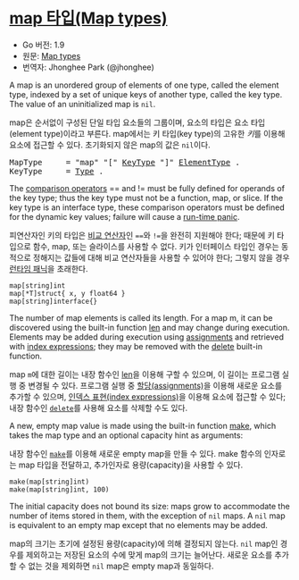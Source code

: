 # [map 타입(Map types)](#map-types)

* Go 버전: 1.9
* 원문: [Map types](https://golang.org/ref/spec#Map_types)
* 번역자: Jhonghee Park (@jhonghee)

A map is an unordered group of elements of one type, called the element type, indexed by a set of unique keys of another type, called the key type. The value of an uninitialized map is `nil`.

map은 순서없이 구성된 단일 타입 요소들의 그룹이며, 요소의 타입은 요소 타입(element type)이라고 부른다. map에서는 키 타입(key type)의 고유한 *키*를 이용해 요소에 접근할 수 있다. 초기화되지 않은 map의 값은 `nil`이다.

<pre>
<a id="MapType">MapType</a>     = "map" "[" <a href="#KeyType">KeyType</a> "]" <a href="/Types/array_types.html#ElementType">ElementType</a> .
<a id="KeyType">KeyType</a>     = <a href="/Types/#Type">Type</a> .
</pre>

The [comparison operators](/Expressions/comparison_operators.html) == and != must be fully defined for operands of the key type; thus the key type must not be a function, map, or slice. If the key type is an interface type, these comparison operators must be defined for the dynamic key values; failure will cause a [run-time panic](/Run-time%20panics/).


피연산자인 키의 타입은 [비교 연산자](/Expressions/comparison_operators.html)인 `==`와 `!=`을 완전히 지원해야 한다; 때문에 키 타입으로 함수, map, 또는 슬라이스를 사용할 수 없다. 키가 인터페이스 타입인 경우는 동적으로 정해지는 값들에 대해 비교 연산자들을 사용할 수 있어야 한다; 그렇지 않을 경우 [런타임 패닉](/Run-time%20panics/)을 초래한다.

```
map[string]int
map[*T]struct{ x, y float64 }
map[string]interface{}
```

The number of map elements is called its length. For a map m, it can be discovered using the built-in function [len](/Built-in%20functions/length_and_capacity.html) and may change during execution. Elements may be added during execution using [assignments](/Statements/assignments.html) and retrieved with [index expressions](/Expressions/index_expressions.html); they may be removed with the [delete](/Built-in%20functions/deletion_of_map_elements.html) built-in function.

map `m`에 대한 길이는 내장 함수인 [len](/Built-in%20functions/length_and_capacity.html)을 이용해 구할 수 있으며, 이 길이는 프로그램 실행 중 변경될 수 있다. 프로그램 실행 중 [할당(assignments)](/Statements/assignments.html)을 이용해 새로운 요소를 추가할 수 있으며, [인덱스 표현(index expressions)](/Expressions/index_expressions.html)을 이용해 요소에 접근할 수 있다; 내장 함수인 [`delete`](/Built-in%20functions/deletion_of_map_elements.html)를 사용해 요소를 삭제할 수도 있다.

A new, empty map value is made using the built-in function [make](/Built-in%20functions/making_slices,_maps_and_channels.html), which takes the map type and an optional capacity hint as arguments:

내장 함수인 [`make`](/Built-in%20functions/making_slices,_maps_and_channels.html)를 이용해 새로운 empty map을 만들 수 있다. make 함수의 인자로는 map 타입을 전달하고, 추가인자로 용량(capacity)을 사용할 수 있다.


```
make(map[string]int)
make(map[string]int, 100)
```

The initial capacity does not bound its size: maps grow to accommodate the number of items stored in them, with the exception of `nil` maps. A `nil` map is equivalent to an empty map except that no elements may be added.

map의 크기는 초기에 설정된 용량(capacity)에 의해 결정되지 않는다. `nil` map인 경우를 제외하고는 저장된 요소의 수에 맞게 map의 크기는 늘어난다. 새로운 요소를 추가할 수 없는 것을 제외하면 `nil` map은 empty map과 동일하다.
